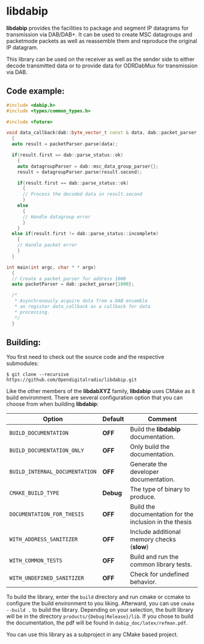 libdabip
========

**libdabip** provides the facilities to package and segment IP datagrams for
transmission via DAB/DAB+. It can be used to create MSC datagroups and
packetmode packets as well as reassemble them and reproduce the original IP
datagram.

This library can be used on the receiver as well as the sender side to either
decode transmitted data or to provide data for ODRDabMux for transmission via
DAB.

Code example:
-------------

```cpp
#include <dabip.h>
#include <types/common_types.h>

#include <future>

void data_callback(dab::byte_vector_t const & data, dab::packet_parser & packetParser)
  {
  auto result = packetParser.parse(data);

  if(result.first == dab::parse_status::ok)
    {
    auto datagroupParser = dab::msc_data_group_parser{};
    result = datagroupParser.parse(result.second);

    if(result.first == dab::parse_status::ok)
      {
      // Process the decoded data in result.second
      }
    else
      {
      // Handle datagroup error
      }
    }
  else if(result.first != dab::parse_status::incomplete)
    {
    // Handle packet error
    }
  }

int main(int argc, char * * argv)
  {
  // Create a packet_parser for address 1000
  auto packetParser = dab::packet_parser{1000};

  /*
   * Asynchronously acquire data from a DAB ensemble
   * an register data_callback as a callback for data
   * processing.
   */
  }
```

Building:
---------

You first need to check out the source code and the respective submodules:

```
$ git clone --recursive https://github.com/Opendigitalradio/libdabip.git
```

Like the other members of the **libdabXYZ** family, **libdabip** uses CMake
as it build environment. There are several configuration option that
you can choose from when building **libdabip**:

| Option                         | Default | Comment                                                 |
| ------------------------------ | ------- | ------------------------------------------------------- |
| `BUILD_DOCUMENTATION`          | **OFF**     | Build the **libdabip** documentation.                       |
| `BUILD_DOCUMENTATION_ONLY`     | **OFF**     | Only build the documentation.                           |
| `BUILD_INTERNAL_DOCUMENTATION` | **OFF**     | Generate the developer documentation.                   |
| `CMAKE_BUILD_TYPE`             | **Debug**   | The type of binary to produce.                          |
| `DOCUMENTATION_FOR_THESIS`     | **OFF**     | Build the documentation for the inclusion in the thesis |
| `WITH_ADDRESS_SANITIZER`       | **OFF**     | Include additional memory checks (**slow**)                 |
| `WITH_COMMON_TESTS`            | **OFF**     | Build and run the common library tests.                 |
| `WITH_UNDEFINED_SANITIZER`     | **OFF**     | Check for undefined behavior.                           |

To build the library, enter the `build` directory and run cmake or ccmake to
configure the build environment to you liking. Afterward, you can use
`cmake --build .` to build the library. Depending on your selection, the built
library will be in the directory `products/{Debug|Release}/lib`. If you chose
to build the documentation, the pdf will be found in
`dabip_doc/latex/refman.pdf`.

You can use this library as a subproject in any CMake based project.
